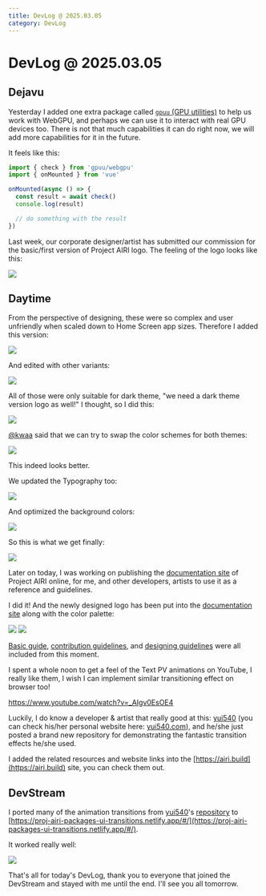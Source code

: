 ```yaml
---
title: DevLog @ 2025.03.05
category: DevLog
---
```


# DevLog @ 2025.03.05

## Dejavu

Yesterday I added one extra package called
[`gpuu` (GPU utilities)](https://github.com/moeru-ai/gpuu)
to help us work with WebGPU, and perhaps we can use it to interact with real
GPU devices too. There is not that much capabilities it can do right now,
we will add more capabilities for it in the future.

It feels like this:

```ts
import { check } from 'gpuu/webgpu'
import { onMounted } from 'vue'

onMounted(async () => {
  const result = await check()
  console.log(result)

  // do something with the result
})
```

Last week, our corporate designer/artist has submitted our commission for the
basic/first version of Project AIRI logo. The feeling of the logo looks like
this:

![](./assets/airi-logos-v1.png)

## Daytime

From the perspective of designing, these were so complex and user unfriendly
when scaled down to Home Screen app sizes. Therefore I added this version:

![](./assets/airi-logo-v2.png)

And edited with other variants:

![](./assets/airi-logos-v2.png)

All of those were only suitable for dark theme, "we need a dark theme version
logo as well!" I thought, so I did this:

![](./assets/airi-logo-v2-dark.png)

[@kwaa](https://github.com/kwaa) said that we can try to swap the color schemes
for both themes:

![](./assets/airi-logos-v3.png)

This indeed looks better.

We updated the Typography too:

![](./assets/airi-logos-v4.png)

And optimized the background colors:

![](./assets/airi-logos-v5.png)

So this is what we get finally:

![](./assets/airi-logos-final.png)

Later on today, I was working on publishing the
[documentation site](https://airi.build) of Project AIRI online, for me,
and other developers, artists to use it as a reference and guidelines.

I did it! And the newly designed logo has been put into the
[documentation site](https://airi.build) along with the color palette:

![](./assets/airi-build-light.png)
![](./assets/airi-build-dark.png)

[Basic guide](../guides/),
[contribution guidelines](../references/contributing/guide/),
and [designing guidelines](../references/design-guidelines/)
were all included from this moment.

I spent a whole noon to get a feel of the Text PV animations on YouTube,
I really like them, I wish I can implement similar transitioning effect on
browser too!

https://www.youtube.com/watch?v=_AIgv0EsOE4

Luckily, I do know a developer & artist that really good at this:
[yui540](https://github.com/yui540) (you can check his/her personal website
here: [yui540.com](https://yui540.com)), and he/she just posted a brand new
repository for demonstrating the fantastic transition effects he/she used.

I added the related resources and website links into the
[https://airi.build](https://airi.build) site, you can check them out.

## DevStream

I ported many of the animation transitions from [yui540](https://github.com/yui540)'s
[repository](https://github.com/yui540/css-animations) to
[https://proj-airi-packages-ui-transitions.netlify.app/#/](https://proj-airi-packages-ui-transitions.netlify.app/#/).

It worked really well:

![](./assets/animation-transitions.gif)

That's all for today's DevLog, thank you to everyone that joined the DevStream
and stayed with me until the end. I'll see you all tomorrow.
